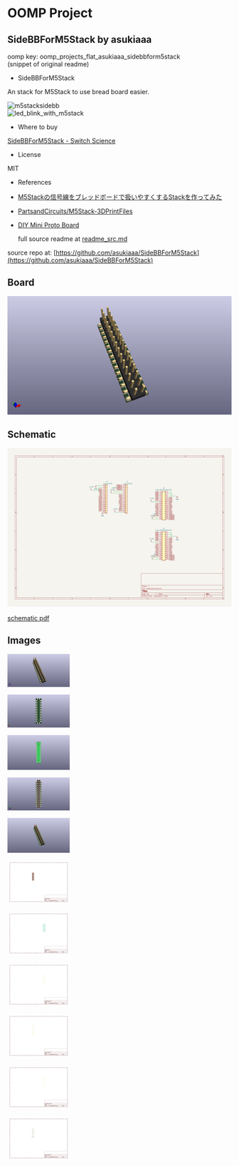 # OOMP Project  
## SideBBForM5Stack  by asukiaaa  
  
oomp key: oomp_projects_flat_asukiaaa_sidebbform5stack  
(snippet of original readme)  
  
- SideBBForM5Stack  
  
An stack for M5Stack to use bread board easier.  
  
![m5stacksidebb](/docs/m5stacksidebb.jpg)  
![led_blink_with_m5stack](/docs/led_blink_with_m5stack.jpg)  
  
- Where to buy  
  
[SideBBForM5Stack - Switch Science](https://www.switch-science.com/catalog/4098/)  
  
- License  
  
MIT  
  
- References  
  
- [M5Stackの信号線をブレッドボードで扱いやすくするStackを作ってみた](https://asukiaaa.blogspot.com/2018/11/m5stacksidebb.html)  
- [PartsandCircuits/M5Stack-3DPrintFiles](https://github.com/PartsandCircuits/M5Stack-3DPrintFiles)  
- [DIY Mini Proto Board](http://forum.m5stack.com/topic/59/diy-mini-proto-board)  
  
  full source readme at [readme_src.md](readme_src.md)  
  
source repo at: [https://github.com/asukiaaa/SideBBForM5Stack](https://github.com/asukiaaa/SideBBForM5Stack)  
## Board  
  
[![working_3d.png](working_3d_600.png)](working_3d.png)  
## Schematic  
  
[![working_schematic.png](working_schematic_600.png)](working_schematic.png)  
  
[schematic pdf](working_schematic.pdf)  
## Images  
  
[![working_3d.png](working_3d_140.png)](working_3d.png)  
  
[![working_3d_back.png](working_3d_back_140.png)](working_3d_back.png)  
  
[![working_3D_bottom.png](working_3D_bottom_140.png)](working_3D_bottom.png)  
  
[![working_3d_front.png](working_3d_front_140.png)](working_3d_front.png)  
  
[![working_3D_top.png](working_3D_top_140.png)](working_3D_top.png)  
  
[![working_assembly_page_01.png](working_assembly_page_01_140.png)](working_assembly_page_01.png)  
  
[![working_assembly_page_02.png](working_assembly_page_02_140.png)](working_assembly_page_02.png)  
  
[![working_assembly_page_03.png](working_assembly_page_03_140.png)](working_assembly_page_03.png)  
  
[![working_assembly_page_04.png](working_assembly_page_04_140.png)](working_assembly_page_04.png)  
  
[![working_assembly_page_05.png](working_assembly_page_05_140.png)](working_assembly_page_05.png)  
  
[![working_assembly_page_06.png](working_assembly_page_06_140.png)](working_assembly_page_06.png)  
